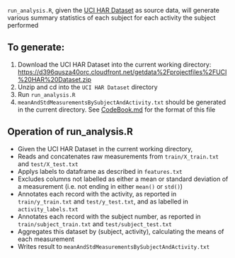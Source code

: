 `run_analysis.R`, given the [UCI HAR Dataset](https://d396qusza40orc.cloudfront.net/getdata%2Fprojectfiles%2FUCI%20HAR%20Dataset.zip) as source data, will generate various summary statistics of each subject for each activity the subject performed


## To generate:

1. Download the UCI HAR Dataset into the current working directory: https://d396qusza40orc.cloudfront.net/getdata%2Fprojectfiles%2FUCI%20HAR%20Dataset.zip
2. Unzip and cd into the `UCI HAR Dataset` directory
3. Run `run_analysis.R`
4. `meanAndStdMeasurementsBySubjectAndActivity.txt` should be generated in the current directory. See [CodeBook.md](CodeBook.md) for the format of this file


## Operation of run_analysis.R

* Given the UCI HAR Dataset in the current working directory,
* Reads and concatenates raw measurements from `train/X_train.txt` and `test/X_test.txt`
* Applys labels to dataframe as described in `features.txt`
* Excludes columns not labelled as either a mean or standard deviation of a measurement (i.e. not ending in either `mean()` or `std()`)
* Annotates each record with the activity, as reported in `train/y_train.txt` and `test/y_test.txt`, and as labelled in `activity_labels.txt`
* Annotates each record with the subject number, as reported in `train/subject_train.txt` and `test/subject_test.txt`
* Aggregates this dataset by (subject, activity), calculating the means of each measurement
* Writes result to `meanAndStdMeasurementsBySubjectAndActivity.txt`
